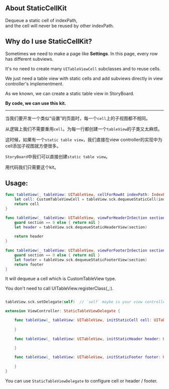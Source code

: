 ## About StaticCellKit

Dequeue a static cell of indexPath,  
and the cell will never be reused by other indexPath.
     
## Why do I use StaticCellKit?

Sometimes we need to make a page like **Settings**. In this page, every row has different subviews. 

It's no need to create many ``UITableViewCell`` subclasses and to reuse cells.

We just need a table view with static cells and add subviews directly in view controller's implementment.

As we known, we can create a static table view in StoryBoard.

**By code, we can use this kit.**

---

当我们要开发一个类似“设置”的页面时，每一个``cell``上的子视图都不相同。

从逻辑上我们不需要重用``cell``。为每一行都创建一个``tableView``的子类又太麻烦。

这时候，如果有一个``static table view``，我们直接在view controller的实现中为cell添加子视图就方便很多。

``StoryBoard``中我们可以直接创建``static table view``。

用代码我们只需要这个kit。
     
## Usage:

``` Swift
func tableView(_ tableView: UITableView, cellForRowAt indexPath: IndexPath) -> UITableViewCell {
    let cell: CustomTableViewCell = tableView.sck.dequeueStaticCell(indexPath)
    return cell
}

func tableView(_ tableView: UITableView, viewForHeaderInSection section: Int) -> UIView? {
    guard section == 0 else { return nil }
    let header = tableView.sck.dequeueStaticHeaderView(section)
    
    return header
}
    
func tableView(_ tableView: UITableView, viewForFooterInSection section: Int) -> UIView? {
    guard section == 0 else { return nil }
    let footer = tableView.sck.dequeueStaticFooterView(section)
    return footer
}
```
     
It will dequeue a cell which is CustomTableView type. 

You don't need to call UITableView.registerClass(_:).

``` Swift

tableView.sck.setDelegate(self)  // `self` maybe is your view controller.

extension ViewController: StaticTableViewDelegate {

	func tableView(_ tableView: UITableView, initStaticCell cell: UITableViewCell, ofIndexPath indexPath: IndexPath) {
	
	}
	
	func tableView(_ tableView: UITableView, initStaticHeader header: UITableViewHeaderFooterView, ofSection section: Int) {

    }
    
    func tableView(_ tableView: UITableView, initStaticFooter footer: UITableViewHeaderFooterView, ofSection section: Int) {
    
    }
}

```

You can use `StaticTableViewDelegate` to configure cell or header / footer.